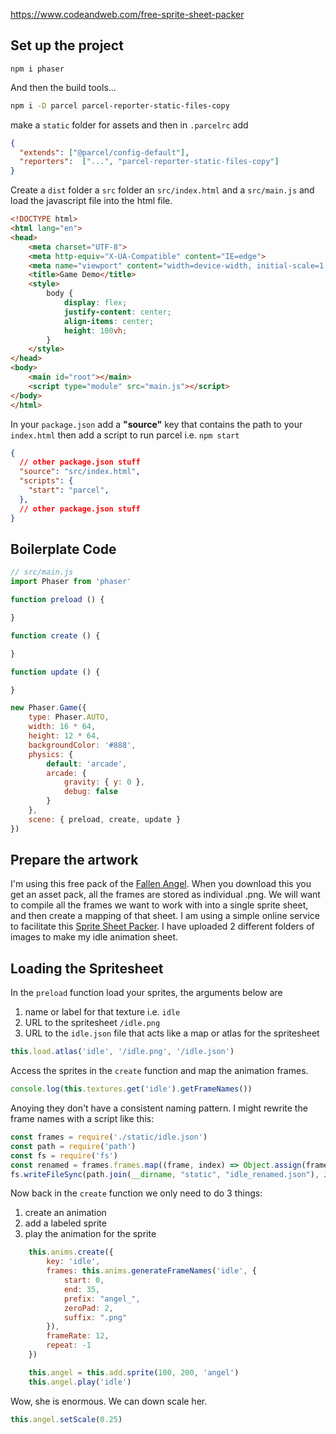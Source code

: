 https://www.codeandweb.com/free-sprite-sheet-packer

## Set up the project

```
npm i phaser
```
And then the build tools...
```sh
npm i -D parcel parcel-reporter-static-files-copy
```
make a `static` folder for assets and then in `.parcelrc` add

```json
{
  "extends": ["@parcel/config-default"],
  "reporters":  ["...", "parcel-reporter-static-files-copy"]
}
```
Create a `dist` folder a `src` folder an `src/index.html` and a `src/main.js` and load the javascript file into the html file.
```html
<!DOCTYPE html>
<html lang="en">
<head>
    <meta charset="UTF-8">
    <meta http-equiv="X-UA-Compatible" content="IE=edge">
    <meta name="viewport" content="width=device-width, initial-scale=1.0">
    <title>Game Demo</title>
    <style>
        body {
            display: flex;
            justify-content: center;
            align-items: center;
            height: 100vh;
        }
    </style>
</head>
<body>
    <main id="root"></main>
    <script type="module" src="main.js"></script>
</body>
</html>
```
In your `package.json` add a __"source"__ key that contains the path to your `index.html` then add a script to run parcel i.e. `npm start`
```json
{
  // other package.json stuff
  "source": "src/index.html",
  "scripts": {
    "start": "parcel",
  },
  // other package.json stuff
}
```

## Boilerplate Code
```javascript
// src/main.js
import Phaser from 'phaser'

function preload () {

}

function create () {

}

function update () {

}

new Phaser.Game({
    type: Phaser.AUTO,
    width: 16 * 64,
    height: 12 * 64,
    backgroundColor: '#888',
    physics: {
        default: 'arcade',
        arcade: {
            gravity: { y: 0 },
            debug: false
        }
    },
    scene: { preload, create, update }
})
```

## Prepare the artwork

I'm using this free pack of the [Fallen Angel](https://craftpix.net/freebies/free-fallen-angel-chibi-2d-game-sprites/). When you download this you get an asset pack, all the frames are stored as individual .png. We will want to compile all the frames we want to work with into a single sprite sheet, and then create a mapping of that sheet. I am using a simple online service to facilitate this [Sprite Sheet Packer](https://www.codeandweb.com/free-sprite-sheet-packer). I have uploaded 2 different folders of images to make my idle animation sheet.

## Loading the Spritesheet

In the `preload` function load your sprites, the arguments below are

1. name or label for that texture i.e. `idle`
1. URL to the spritesheet `/idle.png`
1. URL to the `idle.json` file that acts like a map or atlas for the spritesheet

```javascript
this.load.atlas('idle', '/idle.png', '/idle.json')
```
Access the sprites in the `create` function and map the animation frames.
```javascript
console.log(this.textures.get('idle').getFrameNames())
```
Anoying they don't have a consistent naming pattern. I might rewrite the frame names with a script like this:
```javascript
const frames = require('./static/idle.json')
const path = require('path')
const fs = require('fs')
const renamed = frames.frames.map((frame, index) => Object.assign(frame, {filename: `angel_${index < 10 ? "0" : ""}${index}.png`}))
fs.writeFileSync(path.join(__dirname, "static", "idle_renamed.json"), JSON.stringify({...frames, frames: renamed}))
```
Now back in the `create` function we only need to do 3 things:

1. create an animation
1. add a labeled sprite
1. play the animation for the sprite

```javascript
    this.anims.create({
        key: 'idle',
        frames: this.anims.generateFrameNames('idle', {
            start: 0,
            end: 35,
            prefix: "angel_",
            zeroPad: 2,
            suffix: ".png"
        }),
        frameRate: 12,
        repeat: -1
    })

    this.angel = this.add.sprite(100, 200, 'angel')
    this.angel.play('idle')
```
Wow, she is enormous. We can down scale her.
```javascript
this.angel.setScale(0.25)
```